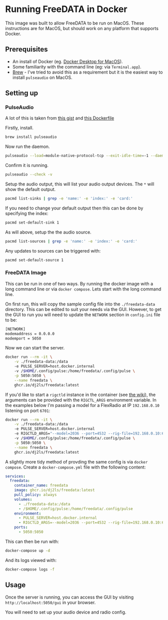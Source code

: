 # Running FreeDATA in Docker

This image was built to allow FreeDATA to be run on MacOS. These instructions are for MacOS, but should work on any platform that supports Docker.

## Prerequisites

- An install of Docker (eg. [Docker Desktop for MacOS](https://docs.docker.com/desktop/setup/install/mac-install/)).
- Some familiarity with the command line (eg: via `Terminal.app`).
- [Brew](https://brew.sh/) - I've tried to avoid this as a requirement but it is the easiest way to install `pulseaudio` on MacOS.

## Setting up

### PulseAudio

A lot of this is taken from [this gist](https://gist.github.com/seongyongkim/b7d630a03e74c7ab1c6b53473b592712) and [this Dockerfile](https://github.com/KEINOS/Dockerfile_of_Speaker-Test-for-MacHost/blob/master/Dockerfile)

Firstly, install.

```bash
brew install pulseaudio
```

Now run the daemon.

```bash
pulseaudio --load=module-native-protocol-tcp --exit-idle-time=-1 --daemon
```

Confirm it is running.

```bash
pulseaudio --check -v
```

Setup the audio output, this will list your audio output devices. The `*` will show the default output.

```bash
pacmd list-sinks | grep -e 'name:' -e 'index:' -e 'card:'
```

If you need to change your default output then this can be done by specifying the index:

```bash
pacmd set-default-sink 1
```

As will above, setup the the audio source.

```bash
pacmd list-sources | grep -e 'name:' -e 'index:' -e 'card:'
```

Any updates to sources can be triggered with:

```bash
pacmd set-default-source 1
```

### FreeDATA Image

This can be run in one of two ways. By running the docker image with a long command line or via `docker compose`. Lets start with the long command line.

On first run, this will copy the sample config file into the `./freedata-data` directory. This can be edited to suit your needs via the GUI. However, to get the GUI to run you will need to update the `NETWORK` section in `config.ini` file to be:

```bash
[NETWORK]
modemaddress = 0.0.0.0
modemport = 5050
```

Now we can start the server.

```bash
docker run --rm -it \
    -v ./freedata-data:/data
    -e PULSE_SERVER=host.docker.internal
    -v /$HOME/.config/pulse:/home/freedata/.config/pulse \
    -p 5050:5050 \
    --name freedata \
    ghcr.io/dj2ls/freedata:latest
```

If you'd like to start a `rigctld` instance in the container (see [the wiki](https://wiki.freedata.app/en/usage/radio-control#hamlib-rigctld-commands)), the arguments can be provided with the `RIGCTL_ARGS` environment variable. In the examples below I'm passing a model for a FlexRadio at IP `192.168.0.10` listening on port `6701`:

```bash
docker run --rm -it \
    -v ./freedata-data:/data
    -e PULSE_SERVER=host.docker.internal
    -e RIGCTLD_ARGS="--model=2036 --port=4532 --rig-file=192.168.0.10:6701"
    -v /$HOME/.config/pulse:/home/freedata/.config/pulse \
    -p 5050:5050 \
    --name freedata \
    ghcr.io/dj2ls/freedata:latest
```

A slightly more tidy method of provding the same config is via `docker compose`. Create a `docker-compose.yml` file with the following content:

```yaml
services:
  freedata:
    container_name: freedata
    image: ghcr.io/dj2ls/freedata:latest
    pull_policy: always
    volumes:
      - ./freedata-data:/data
      - /$HOME/.config/pulse:/home/freedata/.config/pulse
    environment:
      - PULSE_SERVER=host.docker.internal
      - RIGCTLD_ARGS=--model=2036 --port=4532 --rig-file=192.168.0.10:6701
    ports:
      - 5050:5050
```

This can then be run with:

```bash
docker-compose up -d
```

And its logs viewed with:

```bash
docker-compose logs -f
```

## Usage

Once the server is running, you can access the GUI by visiting `http://localhost:5050/gui` in your browser.

You will need to set up your audio device and radio config.
